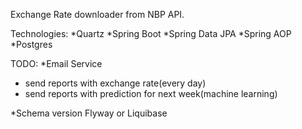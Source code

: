 Exchange Rate downloader from NBP API.

Technologies:
*Quartz
*Spring Boot
*Spring Data JPA
*Spring AOP
*Postgres

TODO:
*Email Service 
- send reports with exchange rate(every day)
- send reports with prediction for next week(machine learning)

*Schema version
Flyway or Liquibase